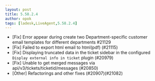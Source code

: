 ```yaml
---
layout: post
title: 5.58.2.4
author: opok
tags: [ladesk,LiveAgent,5.58.2.4]
---
```


- [Fix] Error appear during create two Department-specific customer email templates for different departments #21129
- [Fix] Failed to export html email to html(pdf) (#21115)
- [Fix] Displaying truncated data in the ticket sidebar in the configured `Display external info in ticket` plugin (#20979)
- [Fix] Unable to get merged messages via api/v3/tickets/ticketid/messages (#20850)
- [Other] Refactorings and other fixes (#20907)(#21082)
